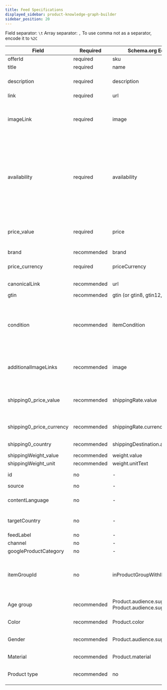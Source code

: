 ```yaml
---
title: Feed Specifications
displayed_sidebar: product-knowledge-graph-builder
sidebar_position: 20
---
```


Field separator: `\t`
Array separator: `,`
To use comma not as a separator, encode it to `%2C`

| Field                    | Required    | Schema.org Equivalent                                              | Description                                                                                                                                                                          |
|--------------------------|-------------|--------------------------------------------------------------------|--------------------------------------------------------------------------------------------------------------------------------------------------------------------------------------|
| offerId                  | required    | sku                                                                | The product sku                                                                                                                                                                      |
| title                    | required    | name                                                               | The product name                                                                                                                                                                     |
| description              | required    | description                                                        | The product description, html is allowed                                                                                                                                             |
| link                     | required    | url                                                                | The product URL                                                                                                                                                                      |
| imageLink                | required    | image                                                              | The product main image, must be one of these ratios: 1x1, 4x3 or 16x9. Minimum 1.600 pixels wide.                                                                                    |
| availability             | required    | availability                                                       | Allowed values: InStock or in_stock, LimitedAvailability, OnlineOnly, Discontinued, InStoreOnly, OutOfStock or out_of_stock, SoldOut, PreOrder or preorder, PreSale, BackOrder or backorder. |
| price_value              | required    | price                                                              | The price without currency and thousands separator. Use . (period) to separate decimals                                                                                              |
| brand                    | recommended | brand                                                              | The brand name                                                                                                                                                                       |
| price_currency           | required    | priceCurrency                                                      | The currency in 3 letters format (uppercase)                                                                                                                                         |
| canonicalLink            | recommended | url                                                                | The product canonical page URL                                                                                                                                                       |
| gtin                     | recommended | gtin (or gtin8, gtin12, gtin13, gtin14)                            | The GITN                                                                                                                                                                             |
| condition                | recommended | itemCondition                                                      | Allowed values: NewCondition or new, RefurbishedCondition or refurbished, DamagedCondition, UsedCondition or used                                                                    |
| additionalImageLinks     | recommended | image                                                              | Other product images and ratios. Try to provide at least three ratios: 1x1, 4x3 and 16x9. Use the \                                                                                  | (pipe) character to separate the image URLs                                             |
| shipping0_price_value    | recommended | shippingRate.value                                                 | The price without currency and thousands separator. Use . (period) to separate decimals                                                                                              |
| shipping0_price_currency | recommended | shippingRate.currency                                              | The currency in 3 letters format (uppercase)                                                                                                                                         |
| shipping0_country        | recommended | shippingDestination.addressCountry                                 | 2 letters country code (uppercase)                                                                                                                                                   |
| shippingWeight_value     | recommended | weight.value                                                       | The weight                                                                                                                                                                           |
| shippingWeight_unit      | recommended | weight.unitText                                                    | The weight unit                                                                                                                                                                      |
| id                       | no          | -                                                                  | The merchant id, if available                                                                                                                                                        |
| source                   | no          | -                                                                  | The feed source                                                                                                                                                                      |
| contentLanguage          | no          | -                                                                  | The content language (2 letters code, lowercase)                                                                                                                                     |
| targetCountry            | no          | -                                                                  | The target country (2 letters code, uppercase).                                                                                                                                      |
| feedLabel                | no          | -                                                                  | The feed name                                                                                                                                                                        |
| channel                  | no          | -                                                                  | The target channel                                                                                                                                                                   |
| googleProductCategory    | no          | -                                                                  |                                                                                                                                                                                      |
| itemGroupId              | no          | inProductGroupWithID                                               | A parent SKU, required to group all variant products belonging to the same product group together                                                                                    |
| Age group                | recommended | Product.audience.suggestedMinAge, Product.audience.suggestedMaxAge | The demographic for which your product is intended                                                                                                                                   |
| Color                    | recommended | Product.color                                                      | Your product’s color(s)                                                                                                                                                                                    |
| Gender                   | recommended | Product.audience.suggestedGender                                   | The gender for which your product is intended                                                                                                                                                                                     |
| Material                 | recommended | Product.material                                                   | Your product’s fabric or material                                                                                                                                                                                     |
| Product type             | recommended | no                                                                 | Product category that you define for your product                                                                                                                                                                                     |
